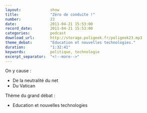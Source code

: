 ```yaml
---
layout:             show
title:              "Zéro de conduite !"
number:             23
date:               2011-04-21 15:53:00
record_date:        2011-04-21 15:53:00
categories:         podcast
download_url:       http://storage.poligeek.fr/poligeek23.mp3
theme_debat:        "Education et nouvelles technologies."
duration:           "1:32:41"
keywords:           politique, technologie
excerpt_separator:  "<!--more-->"
---
```



On y cause :

- De la neutralité du net
- Du Vatican

Thème du grand débat :

- Education et nouvelles technologies

